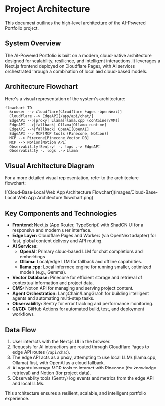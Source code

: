 # Project Architecture

This document outlines the high-level architecture of the AI-Powered Portfolio project.

## System Overview

The AI-Powered Portfolio is built on a modern, cloud-native architecture designed for scalability, resilience, and intelligent interactions. It leverages a Next.js frontend deployed on Cloudflare Pages, with AI services orchestrated through a combination of local and cloud-based models.

## Architecture Flowchart

Here's a visual representation of the system's architecture:

```mermaid
flowchart TD
  Browser --> Cloudflare[Cloudflare Pages (OpenNext)]
  Cloudflare --> EdgeAPI[/app/api/chat/]
  EdgeAPI -->|proxy| Llama[llama.cpp (container/VM)]
  EdgeAPI -->|fallback| Ollama[Ollama runtime]
  EdgeAPI -->|fallback| OpenAI[OpenAI]
  EdgeAPI --> MCP[MCP tools (Pinecone, Notion)]
  MCP --> Pinecone[Pinecone Vector DB]
  MCP --> Notion[Notion API]
  Observability[Sentry] -. logs .-> EdgeAPI
  Observability -. logs .-> Llama
```

## Visual Architecture Diagram

For a more detailed visual representation, refer to the architecture flowchart:

![Cloud-Base-Local Web App Architecture Flowchart](images/Cloud-Base-Local Web App Architecture flowchart.png)

## Key Components and Technologies

*   **Frontend:** Next.js (App Router, TypeScript) with ShadCN UI for a responsive and modern user interface.
*   **Edge Layer:** Cloudflare Pages and Workers (via OpenNext adapter) for fast, global content delivery and API routing.
*   **AI Services:**
    *   **OpenAI:** Primary cloud-based LLM for chat completions and embeddings.
    *   **Ollama:** Local/edge LLM for fallback and offline capabilities.
    *   **llama.cpp:** Local inference engine for running smaller, optimized models (e.g., Gemma).
*   **Vector Database:** Pinecone for efficient storage and retrieval of contextual information and project data.
*   **CMS:** Notion API for managing and serving project content.
*   **Agent Orchestration:** LangChain/LangGraph for building intelligent agents and automating multi-step tasks.
*   **Observability:** Sentry for error tracking and performance monitoring.
*   **CI/CD:** GitHub Actions for automated build, test, and deployment workflows.

## Data Flow

1.  User interacts with the Next.js UI in the browser.
2.  Requests for AI interactions are routed through Cloudflare Pages to edge API routes (`/api/chat`).
3.  The edge API acts as a proxy, attempting to use local LLMs (llama.cpp, Ollama) first, with OpenAI as a cloud fallback.
4.  AI agents leverage MCP tools to interact with Pinecone (for knowledge retrieval) and Notion (for project data).
5.  Observability tools (Sentry) log events and metrics from the edge API and local LLMs.

This architecture ensures a resilient, scalable, and intelligent portfolio experience.
